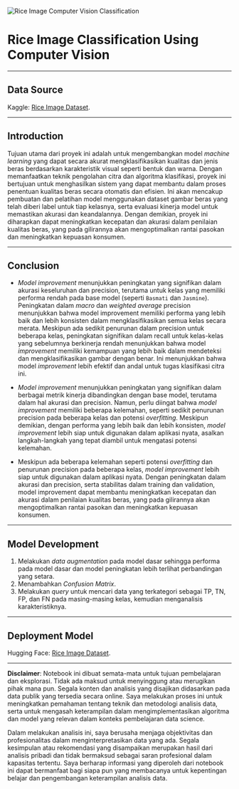 ![Rice Image Computer Vision Classification](https://github.com/DarlyP/Rice-Image-Dataset/blob/main/Notebook/rice.jpg)

# Rice Image Classification Using Computer Vision

---


## Data Source

Kaggle: [Rice Image Dataset](https://www.kaggle.com/datasets/muratkokludataset/rice-image-dataset).

---

## Introduction

Tujuan utama dari proyek ini adalah untuk mengembangkan model *machine learning* yang dapat secara akurat mengklasifikasikan kualitas dan jenis beras berdasarkan karakteristik visual seperti bentuk dan warna. Dengan memanfaatkan teknik pengolahan citra dan algoritma klasifikasi, proyek ini bertujuan untuk menghasilkan sistem yang dapat membantu dalam proses penentuan kualitas beras secara otomatis dan efisien. Ini akan mencakup pembuatan dan pelatihan model menggunakan dataset gambar beras yang telah diberi label untuk tiap kelasnya, serta evaluasi kinerja model untuk memastikan akurasi dan keandalannya. Dengan demikian, proyek ini diharapkan dapat meningkatkan kecepatan dan akurasi dalam penilaian kualitas beras, yang pada gilirannya akan mengoptimalkan rantai pasokan dan meningkatkan kepuasan konsumen.

---

## Conclusion

- *Model improvement* menunjukkan peningkatan yang signifikan dalam akurasi keseluruhan dan precision, terutama untuk kelas yang memiliki performa rendah pada base model (seperti `Basmati` dan `Jasmine`). Peningkatan dalam *macro* dan *weighted average* precision menunjukkan bahwa model improvement memiliki performa yang lebih baik dan lebih konsisten dalam mengklasifikasikan semua kelas secara merata. Meskipun ada sedikit penurunan dalam precision untuk beberapa kelas, peningkatan signifikan dalam recall untuk kelas-kelas yang sebelumnya berkinerja rendah menunjukkan bahwa model *improvement* memiliki kemampuan yang lebih baik dalam mendeteksi dan mengklasifikasikan gambar dengan benar. Ini menunjukkan bahwa model *improvement* lebih efektif dan andal untuk tugas klasifikasi citra ini.

- *Model improvement* menunjukkan peningkatan yang signifikan dalam berbagai metrik kinerja dibandingkan dengan base model, terutama dalam hal akurasi dan precision. Namun, perlu diingat bahwa *model improvement* memiliki beberapa kelemahan, seperti sedikit penurunan precision pada beberapa kelas dan potensi *overfitting*. Meskipun demikian, dengan performa yang lebih baik dan lebih konsisten, *model improvement* lebih siap untuk digunakan dalam aplikasi nyata, asalkan langkah-langkah yang tepat diambil untuk mengatasi potensi kelemahan.

- Meskipun ada beberapa kelemahan seperti potensi *overfitting* dan penurunan precision pada beberapa kelas, *model improvement* lebih siap untuk digunakan dalam aplikasi nyata. Dengan peningkatan dalam akurasi dan precision, serta stabilitas dalam training dan validation, model improvement dapat membantu meningkatkan kecepatan dan akurasi dalam penilaian kualitas beras, yang pada gilirannya akan mengoptimalkan rantai pasokan dan meningkatkan kepuasan konsumen.

---

## Model Development

1. Melakukan *data augmentation* pada model dasar sehingga performa pada model dasar dan model peningkatan lebih terlihat perbandingan yang setara.
2. Menambahkan *Confusion Matrix*.
3. Melakukan *query* untuk mencari data yang terkategori sebagai TP, TN, FP, dan FN pada masing-masing kelas, kemudian menganalisis karakteristiknya.

---

## Deployment Model

Hugging Face: [Rice Image Dataset](https://huggingface.co/spaces/darly9991/Rice_Image_Classification).

---

**Disclaimer**: Notebook ini dibuat semata-mata untuk tujuan pembelajaran dan eksplorasi. Tidak ada maksud untuk menyinggung atau merugikan pihak mana pun. Segala konten dan analisis yang disajikan didasarkan pada data publik yang tersedia secara online. Saya melakukan proses ini untuk meningkatkan pemahaman tentang teknik dan metodologi analisis data, serta untuk mengasah keterampilan dalam mengimplementasikan algoritma dan model yang relevan dalam konteks pembelajaran data science.

Dalam melakukan analisis ini, saya berusaha menjaga objektivitas dan profesionalitas dalam menginterpretasikan data yang ada. Segala kesimpulan atau rekomendasi yang disampaikan merupakan hasil dari analisis pribadi dan tidak bermaksud sebagai saran profesional dalam kapasitas tertentu. Saya berharap informasi yang diperoleh dari notebook ini dapat bermanfaat bagi siapa pun yang membacanya untuk kepentingan belajar dan pengembangan keterampilan analisis data.
